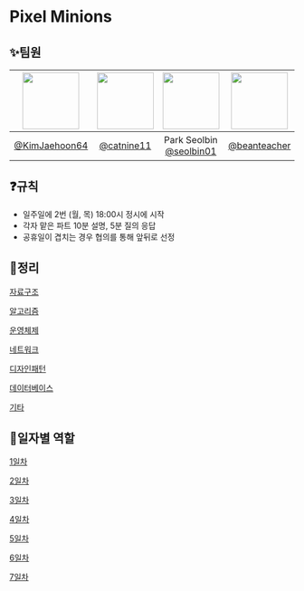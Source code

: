 # Pixel Minions

## :sparkles:팀원 
|<img src="https://avatars.githubusercontent.com/u/174398545?v=4" width="100" height="100"/>|<img src="https://avatars.githubusercontent.com/u/134343781?v=4" width="100" height="100"/>|<img src="https://avatars.githubusercontent.com/u/106576062?v=4" width="100" height="100"/>|<img src="https://avatars.githubusercontent.com/u/99578261?v=4" width="100" height="100"/>|<img src="https://avatars.githubusercontent.com/u/58172997?v=4" width="100" height="100"/>|<img src="https://avatars.githubusercontent.com/u/83564484?v=4" width="100" height="100"/>|
|:-:|:-:|:-:|:-:|:-:|:-:|
|[@KimJaehoon64](https://github.com/KimJaehoon64)|[@catnine11](https://github.com/catnine11)|Park Seolbin<br/>[@seolbin01](https://github.com/seolbin01)|[@beanteacher](https://github.com/beanteacher)|[@enking](https://github.com/enking)|황희순<br/>[@aosskfdlrla](https://github.com/aosskfdlrla)|


## :question:규칙

- 일주일에 2번 (월, 목) 18:00시 정시에 시작
- 각자 맡은 파트 10분 설명, 5분 질의 응답
- 공휴일이 겹치는 경우 협의를 통해 앞뒤로 선정

## :dart:정리

[자료구조](https://www.notion.so/208f91990334427786be1323e97660c0?pvs=21)

[알고리즘](https://www.notion.so/567995cca2ed482aa75393fc4c7acca7?pvs=21)

[운영체제](https://www.notion.so/5f7c06351d994fa08e8ba1ec76cb7c97?pvs=21)

[네트워크](https://www.notion.so/60d6c3ed57bc40718997c2ce677bea79?pvs=21)

[디자인패턴](https://www.notion.so/619060d9bddb4ad88c036e81fc9ff82e?pvs=21)

[데이터베이스](https://www.notion.so/e6c0f5d68bfa4515a27bd653b6aa3bc2?pvs=21)

[기타](https://www.notion.so/38ee00b20daf4abba77dd4002cda0a95?pvs=21)

## :date:일자별 역할

[1일차](https://www.notion.so/1-824d3916ea794fe38f6b624932f866d8?pvs=21)

[2일차](https://www.notion.so/2-8ada8651e8ff4881a439ab34b636bbf4?pvs=21)

[3일차](https://www.notion.so/3-24f1b305aad24e03a0573f8cc4e49a13?pvs=21)

[4일차](https://www.notion.so/4-41d1eb6669144b3eba4a9665a1862690?pvs=21)

[5일차](https://www.notion.so/5-1c4b0fbf0fcb442db5e7917c34f32d70?pvs=21)

[6일차](https://www.notion.so/6-918e790fc9d14066a684191edc122f01?pvs=21)

[7일차](https://www.notion.so/7-98542452e4424f6280bc3cdaeda93209?pvs=21)


